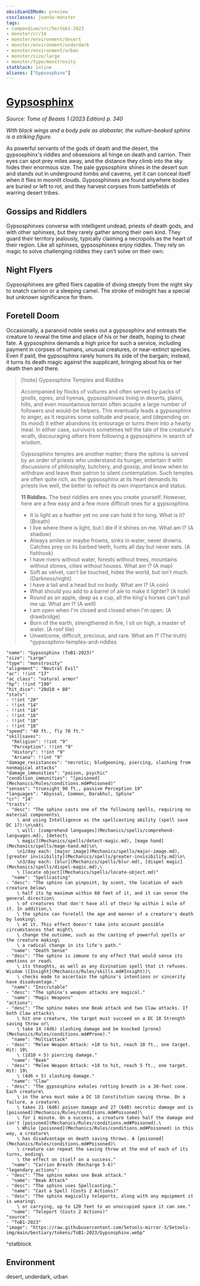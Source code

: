 ```yaml
---
obsidianUIMode: preview
cssclasses: json5e-monster
tags:
- compendium/src/5e/tob1-2023
- monster/cr/14
- monster/environment/desert
- monster/environment/underdark
- monster/environment/urban
- monster/size/large
- monster/type/monstrosity
statblock: inline
aliases: ["Gypsosphinx"]
---
```

# [Gypsosphinx](Mechanics\bestiary\monstrosity/gypsosphinx-tob1-2023.md)
*Source: Tome of Beasts 1 (2023 Edition) p. 340*  

*With black wings and a body pale as alabaster, the vulture-beaked sphinx is a striking figure.*

As powerful servants of the gods of death and the desert, the gypsosphinx's riddles and obsessions all hinge on death and carrion. Their eyes can spot prey miles away, and the distance they climb into the sky hides their enormous size. The pale gypsosphinx shines in the desert sun and stands out in underground tombs and caverns, yet it can conceal itself when it flies in moonlit clouds. Gypsosphinxes are found anywhere bodies are buried or left to rot, and they harvest corpses from battlefields of warring desert tribes.

## Gossips and Riddlers

Gypsosphinxes converse with intelligent undead, priests of death gods, and with other sphinxes, but they rarely gather among their own kind. They guard their territory jealously, typically claiming a necropolis as the heart of their region. Like all sphinxes, gypsosphinxes enjoy riddles. They rely on magic to solve challenging riddles they can't solve on their own.

## Night Flyers

Gypsosphinxes are gifted fliers capable of diving steeply from the night sky to snatch carrion or a sleeping camel. The stroke of midnight has a special but unknown significance for them.

## Foretell Doom

Occasionally, a paranoid noble seeks out a gypsosphinx and entreats the creature to reveal the time and place of his or her death, hoping to cheat fate. A gypsosphinx demands a high price for such a service, including payment in corpses of humans, unusual creatures, or near-extinct species. Even if paid, the gypsosphinx rarely honors its side of the bargain; instead, it turns its death magic against the supplicant, bringing about his or her death then and there.

> [!note] Gypsosphinx Temples and Riddles
> 
> Accompanied by flocks of vultures and often served by packs of gnolls, ogres, and hyenas, gypsosphinxes living in deserts, plains, hills, and even mountainous terrain often acquire a large number of followers and would-be helpers. This eventually leads a gypsosphinx to anger, as it requires some solitude and peace, and (depending on its mood) it either abandons its entourage or turns them into a hearty meal. In either case, survivors sometimes tell the tale of the creature's wrath, discouraging others from following a gypsosphinx in search of wisdom.
> 
> Gypsosphinx temples are another matter; there the sphinx is served by an order of priests who understand its hunger, entertain it with discussions of philosophy, butchery, and gossip, and know when to withdraw and leave their patron to silent contemplation. Such temples are often quite rich, as the gypsosphinx at its heart demands its priests live well, the better to reflect its own importance and status.
> 
> **11 Riddles.** The best riddles are ones you create yourself. However, here are a few easy and a few more difficult ones for a gypsosphinx.
> 
> - It is light as a feather yet no one can hold it for long. What is it? (Breath)  
> - I live where there is light, but I die if it shines on me. What am I? (A shadow)  
> - Always smiles or maybe frowns, sinks in water, never drowns. Catches prey on its barbed teeth, hunts all day but never eats. (A fishhook)  
> - I have rivers without water, forests without trees, mountains without stones, cities without houses. What am I? (A map)  
> - Soft as velvet, can't be touched, hides the world, but isn't much. (Darkness/night)  
> - I have a tail and a head but no body. What am I? (A coin)  
> - What should you add to a barrel of ale to make it lighter? (A hole)  
> - Round as an apple, deep as a cup, all the king's horses can't pull me up. What am I? (A well)  
> - I am open when I'm closed and closed when I'm open. (A drawbridge)  
> - Born of the earth, strengthened in fire, I sit on high, a master of water. (A roof tile)  
> - Unwelcome, difficult, precious, and rare. What am I? (The truth)  
^gypsosphinx-temples-and-riddles

```statblock
"name": "Gypsosphinx (ToB1-2023)"
"size": "Large"
"type": "monstrosity"
"alignment": "Neutral Evil"
"ac": !!int "17"
"ac_class": "natural armor"
"hp": !!int "190"
"hit_dice": "20d10 + 80"
"stats":
- !!int "20"
- !!int "14"
- !!int "18"
- !!int "18"
- !!int "18"
- !!int "18"
"speed": "40 ft., fly 70 ft."
"skillsaves":
  "Religion": !!int "9"
  "Perception": !!int "9"
  "History": !!int "9"
  "Arcana": !!int "9"
"damage_resistances": "necrotic; bludgeoning, piercing, slashing from nonmagical attacks"
"damage_immunities": "poison, psychic"
"condition_immunities": "[poisoned](Mechanics/Rules/conditions.md#Poisoned)"
"senses": "truesight 90 ft., passive Perception 19"
"languages": "Abyssal, Common, Darakhul, Sphinx"
"cr": "14"
"traits":
- "desc": "The sphinx casts one of the following spells, requiring no material components\
    \ and using Intelligence as the spellcasting ability (spell save DC 17):\n\nAt\
    \ will: [comprehend languages](Mechanics/spells/comprehend-languages.md), [detect\
    \ magic](Mechanics/spells/detect-magic.md), [mage hand](Mechanics/spells/mage-hand.md)\n\
    \n1/day each: [major image](Mechanics/spells/major-image.md), [greater invisibility](Mechanics/spells/greater-invisibility.md)\n\
    \n3/day each: [blur](Mechanics/spells/blur.md), [dispel magic](Mechanics/spells/dispel-magic.md),\
    \ [locate object](Mechanics/spells/locate-object.md)"
  "name": "Spellcasting"
- "desc": "The sphinx can pinpoint, by scent, the location of each creature below\
    \ half its hp maximum within 60 feet of it, and it can sense the general direction\
    \ of creatures that don't have all of their hp within 1 mile of it. In addition,\
    \ the sphinx can foretell the age and manner of a creature's death by looking\
    \ at it. This effect doesn't take into account possible circumstances that might\
    \ change the outcome, such as the casting of powerful spells or the creature making\
    \ a radical change in its life's path."
  "name": "Death Sense"
- "desc": "The sphinx is immune to any effect that would sense its emotions or read\
    \ its thoughts, as well as any divination spell that it refuses. Wisdom ([Insight](Mechanics/Rules/skills.md#Insight))\
    \ checks made to ascertain the sphinx's intentions or sincerity have disadvantage."
  "name": "Inscrutable"
- "desc": "The sphinx's weapon attacks are magical."
  "name": "Magic Weapons"
"actions":
- "desc": "The sphinx makes one Beak attack and two Claw attacks. If both Claw attacks\
    \ hit one creature, the target must succeed on a DC 18 Strength saving throw or\
    \ take 14 (4d6) slashing damage and be knocked [prone](Mechanics/Rules/conditions.md#Prone)."
  "name": "Multiattack"
- "desc": "Melee Weapon Attack: +10 to hit, reach 10 ft., one target. Hit: 10\
    \ (1d10 + 5) piercing damage."
  "name": "Beak"
- "desc": "Melee Weapon Attack: +10 to hit, reach 5 ft., one target. Hit: 19\
    \ (4d6 + 5) slashing damage."
  "name": "Claw"
- "desc": "The gypsosphinx exhales rotting breath in a 30-foot cone. Each creature\
    \ in the area must make a DC 18 Constitution saving throw. On a failure, a creature\
    \ takes 21 (6d6) poison damage and 27 (6d8) necrotic damage and is [poisoned](Mechanics/Rules/conditions.md#Poisoned)\
    \ for 1 minute. On a success, a creature takes half the damage and isn't [poisoned](Mechanics/Rules/conditions.md#Poisoned).\
    \ While [poisoned](Mechanics/Rules/conditions.md#Poisoned) in this way, a creature\
    \ has disadvantage on death saving throws. A [poisoned](Mechanics/Rules/conditions.md#Poisoned)\
    \ creature can repeat the saving throw at the end of each of its turns, ending\
    \ the effect on itself on a success."
  "name": "Carrion Breath (Recharge 5-6)"
"legendary_actions":
- "desc": "The sphinx makes one Beak attack."
  "name": "Beak Attack"
- "desc": "The sphinx uses Spellcasting."
  "name": "Cast a Spell (Costs 2 Actions)"
- "desc": "The sphinx magically teleports, along with any equipment it is wearing\
    \ or carrying, up to 120 feet to an unoccupied space it can see."
  "name": "Teleport (Costs 2 Actions)"
"source":
- "ToB1-2023"
"image": "https://raw.githubusercontent.com/5etools-mirror-3/5etools-img/main/bestiary/tokens/ToB1-2023/Gypsosphinx.webp"
```
^statblock

## Environment

desert, underdark, urban